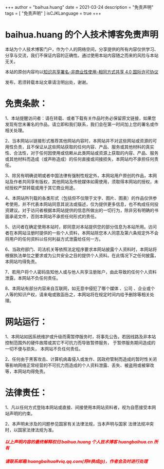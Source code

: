 +++
author = "baihua.huang"
date = 2021-03-24
description = "免责声明"
tags = [
"免责声明"
]
isCJKLanguage = true
+++



<h1 style="text-align: center"> baihua.huang 的个人技术博客免责声明</h1>

本站为个人技术博客门户，作为个人的网络空间，分享提供的所有内容仅供学习、分享与交流，我们不保证内容的正确性。通过使用本站内容随之而来的风险与本站无关。

本站的原创内容均以<a href="http://creativecommons.org/licenses/by-nc-sa/4.0/" rel="nofollow" target="_blank">知识共享署名-非商业性使用-相同方式共享 4.0 国际许可协议</a>

发布，若须转载本站文章请注明出处，谢谢。

<h1>免责条款：</h1>

1、本站提醒访问者：请在转载、或者下载有关作品时务必保留原文链接，如果您发现有您未署名的作品，请立即和我们联系，我们会在第一时间加上您的署名或作相关处理。

2、当本网站以链接形式推荐其他网站内容时，本网站并不对这些网站或资源的可用性负责，且不保证从这些网站获取的任何内容、产品、服务或其他材料的真实性、合法性，对于任何因使用或信赖从此类网站或资源上获取的内容、产品、服务或其他材料而造成（或声称造成）的任何直接或间接损失，本网站均不承担任何责任。

3、除另有明确说明或者中国法律有强制性规定外，本网站用户原创的作品，本网站及作者共同享有版权，其他网站及传统媒体如需使用，须取得本网站的授权，未经授权严禁转载或用于其它商业用途。

4、本网站所刊载的各类形式（包括但不仅限于文字、图片、图表）的作品仅供参考使用，并不代表本网站同意其说法或描述，仅为提供更多信息，也不构成任何投资建议。对于访问者根据本网站提供的信息所做出的一切行为，除非另有明确的书面承诺文件，否则本网站不承担任何形式的责任。

5、访问者在确定使用本站时，即同意对本站提供您的部分信息为本站所用。访问者在本网站注册时提供的一些个人资料，本网站除您本人同意及第六条规定外不会将用户的任何资料以任何利益方式泄露给任何一方。

6、当政府部门、司法机关等依照法定程序要求本网站披露个人资料时，本网站将根据执法单位之要求或为公共安全之目的提供个人资料。在此情况下之任何披露，本网站均得免责。

7、若用户将个人密码告知他人或与他人共享注册账户，由此导致的任何个人资料泄露，本网站不负任何责任。

8、本网站有部分内容来自互联网，如无意中侵犯了哪个媒体 、公司 、企业或个人等的知识产权，请来电或致函告之，本网站将在规定时间内给予删除等相关处理。

<h1>网站运行：</h1>

1、本网站如因系统维护或升级而需暂停服务时，将事先公告。若因线路及非本站控制范围外的硬件故障或其它不可抗力而导致暂停服务， 于暂停服务期间造成的一切不便与损失， 本网站不负任何责任。

2、任何由于黑客攻击、计算机病毒侵入或发作、因政府管制而造成的暂时性关闭等影响网络正常经营的不可抗力而造成的个人资料泄露、丢失、被盗用或被窜改等，本网站均得免责。


<h1>法律责任：</h1>

1、凡以任何方式登陆本网站或直接、间接使用本网站资料者，视为自愿接受本网站声明的约束。

2、本声明未涉及的问题参见国家有关法律法规，当本声明与国家 法律法规冲突时，以国家法律法规为准。

<h5 style="color:red;">以上声明内容的最终解释权归 baihua.huang 个人技术博客 huangbaihua.cn 所有</h5>

<h5 style="color:red;">请联系邮箱:huangbaihua#viq.qq.com(将#换成@)，作者会及时进行处理</h5>
